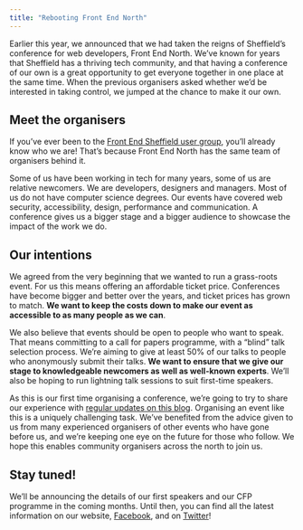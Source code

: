 ```yaml
---
title: "Rebooting Front End North"
---
```

Earlier this year, we announced that we had taken the reigns of Sheffield’s conference for web developers, Front End North. We’ve known for years that Sheffield has a thriving tech community, and that having a conference of our own is a great opportunity to get everyone together in one place at the same time. When the previous organisers asked whether we’d be interested in taking control, we jumped at the chance to make it our own.


## Meet the organisers

If you’ve ever been to the [Front End Sheffield user group](https://www.meetup.com/Front-End-Sheffield/), you’ll already know who we are! That’s because Front End North has the same team of organisers behind it.

Some of us have been working in tech for many years, some of us are relative newcomers. We are developers, designers and managers. Most of us do not have computer science degrees. Our events have covered web security, accessibility, design, performance and communication. A conference gives us a bigger stage and a bigger audience to showcase the impact of the work we do.


## Our intentions

We agreed from the very beginning that we wanted to run a grass-roots event. For us this means offering an affordable ticket price. Conferences have become bigger and better over the years, and ticket prices has grown to match. **We want to keep the costs down to make our event as accessible to as many people as we can**.

We also believe that events should be open to people who want to speak. That means committing to a call for papers programme, with a “blind” talk selection process. We’re aiming to give at least 50% of our talks to people who anonymously submit their talks. **We want to ensure that we give our stage to knowledgeable newcomers as well as well-known experts**. We’ll also be hoping to run lightning talk sessions to suit first-time speakers.

As this is our first time organising a conference, we’re going to try to share our experience with [regular updates on this blog](/blog/). Organising an event like this is a uniquely challenging task. We’ve benefited from the advice given to us from many experienced organisers of other events who have gone before us, and we’re keeping one eye on the future for those who follow. We hope this enables community organisers across the north to join us.


## Stay tuned!

We’ll be announcing the details of our first speakers and our CFP programme in the coming months. Until then, you can find all the latest information on our website, [Facebook](https://www.facebook.com/Front-End-North-502356493635369/), and on [Twitter](https://twitter.com/frontendnorth)!
